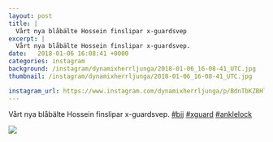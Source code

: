 ```yaml
---
layout: post
title: |
  Vårt nya blåbälte Hossein finslipar x-guardsvep
excerpt: |
  Vårt nya blåbälte Hossein finslipar x-guardsvep.   
date:   2018-01-06 16:08:41 +0000
categories: instagram
background: /instagram/dynamixherrljunga/2018-01-06_16-08-41_UTC.jpg
thumbnail: /instagram/dynamixherrljunga/2018-01-06_16-08-41_UTC.jpg

instagram_url: https://www.instagram.com/dynamixherrljunga/p/BdnTbKZBHlU
---
```

Vårt nya blåbälte Hossein finslipar x-guardsvep. [#bjj](https://www.instagram.com/explore/tags/bjj/) [#xguard](https://www.instagram.com/explore/tags/xguard/) [#anklelock](https://www.instagram.com/explore/tags/anklelock/)



<img src='/www-dynamix-herrljunga/instagram/dynamixherrljunga/2018-01-06_16-08-41_UTC.jpg' class='img-fluid' />
